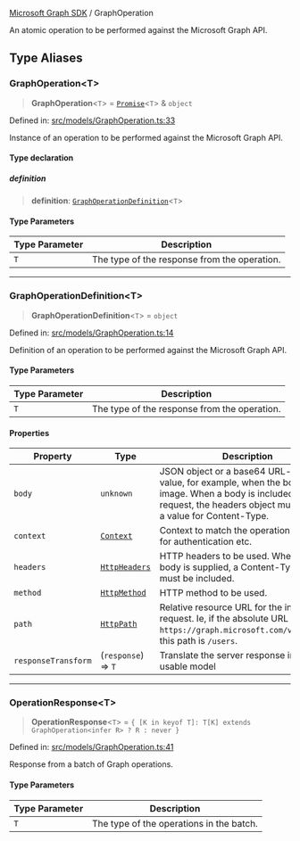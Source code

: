 [Microsoft Graph SDK](README.md) / GraphOperation

An atomic operation to be performed against the Microsoft Graph API.

## Type Aliases

### GraphOperation\<T\>

> **GraphOperation**\<`T`\> = [`Promise`](https://developer.mozilla.org/docs/Web/JavaScript/Reference/Global_Objects/Promise)\<`T`\> & `object`

Defined in: [src/models/GraphOperation.ts:33](https://github.com/Future-Secure-AI/microsoft-graph/blob/main/src/models/GraphOperation.ts#L33)

Instance of an operation to be performed against the Microsoft Graph API.

#### Type declaration

##### definition

> **definition**: [`GraphOperationDefinition`](#graphoperationdefinition)\<`T`\>

#### Type Parameters

| Type Parameter | Description |
| ------ | ------ |
| `T` | The type of the response from the operation. |

***

### GraphOperationDefinition\<T\>

> **GraphOperationDefinition**\<`T`\> = `object`

Defined in: [src/models/GraphOperation.ts:14](https://github.com/Future-Secure-AI/microsoft-graph/blob/main/src/models/GraphOperation.ts#L14)

Definition of an operation to be performed against the Microsoft Graph API.

#### Type Parameters

| Type Parameter | Description |
| ------ | ------ |
| `T` | The type of the response from the operation. |

#### Properties

| Property | Type | Description | Defined in |
| ------ | ------ | ------ | ------ |
| <a id="body"></a> `body` | `unknown` | JSON object or a base64 URL-encoded value, for example, when the body is an image. When a body is included with the request, the headers object must contain a value for Content-Type. | [src/models/GraphOperation.ts:24](https://github.com/Future-Secure-AI/microsoft-graph/blob/main/src/models/GraphOperation.ts#L24) |
| <a id="context"></a> `context` | [`Context`](Context-1.md#context) | Context to match the operation to. Used for authentication etc. | [src/models/GraphOperation.ts:16](https://github.com/Future-Secure-AI/microsoft-graph/blob/main/src/models/GraphOperation.ts#L16) |
| <a id="headers"></a> `headers` | [`HttpHeaders`](Http-1.md#httpheaders) | HTTP headers to be used. When the body is supplied, a Content-Type header must be included. | [src/models/GraphOperation.ts:22](https://github.com/Future-Secure-AI/microsoft-graph/blob/main/src/models/GraphOperation.ts#L22) |
| <a id="method"></a> `method` | [`HttpMethod`](Http-1.md#httpmethod) | HTTP method to be used. | [src/models/GraphOperation.ts:18](https://github.com/Future-Secure-AI/microsoft-graph/blob/main/src/models/GraphOperation.ts#L18) |
| <a id="path"></a> `path` | [`HttpPath`](Http-1.md#httppath) | Relative resource URL for the individual request. Ie, if the absolute URL is `https://graph.microsoft.com/v1.0/users`, this path is `/users`. | [src/models/GraphOperation.ts:20](https://github.com/Future-Secure-AI/microsoft-graph/blob/main/src/models/GraphOperation.ts#L20) |
| <a id="responsetransform"></a> `responseTransform` | (`response`) => `T` | Translate the server response into a usable model | [src/models/GraphOperation.ts:26](https://github.com/Future-Secure-AI/microsoft-graph/blob/main/src/models/GraphOperation.ts#L26) |

***

### OperationResponse\<T\>

> **OperationResponse**\<`T`\> = `{ [K in keyof T]: T[K] extends GraphOperation<infer R> ? R : never }`

Defined in: [src/models/GraphOperation.ts:41](https://github.com/Future-Secure-AI/microsoft-graph/blob/main/src/models/GraphOperation.ts#L41)

Response from a batch of Graph operations.

#### Type Parameters

| Type Parameter | Description |
| ------ | ------ |
| `T` | The type of the operations in the batch. |
